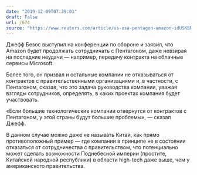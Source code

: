 ```yaml
---
date: "2019-12-09T07:39:01"
draft: False
url: /674
source: "https://www.reuters.com/article/us-usa-pentagon-amazon-idUSKBN1YB0JL"
---
```


Джефф Безос выступил на конференции по обороне и заявил, что Amazon будет продолжать сотрудничать с Пентагоном, даже невзирая на последние неудачи — например, передачу контракта на облачные сервисы Microsoft. 

Более того, он призвал и остальные компании не отказываться от контрактов с правительственными организациями и, в частности, с Пентагоном, сказав, что это задача руководства компании, уважая взгляды сотрудников, определять, в каких проектах компания будет участвовать.

«Если большие технологические компании отвернутся от контрактов с Пентагоном, у этой страны будут большие проблемы», — сказал Джефф. 

В данном случае можно даже не называть Китай, как прямо противоположный пример — где компании в принципе не в состоянии отказаться от сотрудничества с правительством, что потенциально может сделать возможности Поднебесной империи (простите, Китайской народной республики) в области high-tech даже выше, чем у американского правительства.
